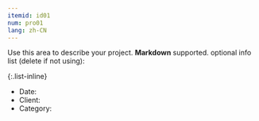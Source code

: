 ```yaml
---
itemid: id01
num: pro01
lang: zh-CN
---
```


Use this area to describe your project. **Markdown** supported.
optional info list (delete if not using):

{:.list-inline} 
- Date: 
- Client: 
- Category: 

